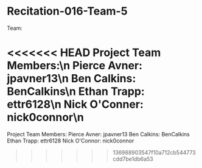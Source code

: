 # Recitation-016-Team-5

Team:

<<<<<<< HEAD
Project Team Members:\n
Pierce Avner:  jpavner13\n
Ben Calkins:   BenCalkins\n
Ethan Trapp:   ettr6128\n
Nick O'Conner: nick0connor\n
=======
Project Team Members:
Pierce Avner:  jpavner13
Ben Calkins:   BenCalkins
Ethan Trapp:   ettr6128
Nick O'Connor: nick0connor
>>>>>>> 136988903547f10a712cb544773cdd7be1db6a53
